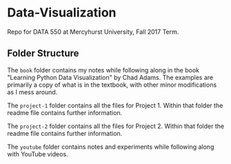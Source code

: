 # Data-Visualization
Repo for DATA 550 at Mercyhurst University, Fall 2017 Term.

## Folder Structure
The ```book``` folder contains my notes while following along in the book "Learning Python Data Visualization" by Chad Adams. The examples are primarily a copy of what is in the textbook, with other minor modifications as I mess around.

The ```project-1``` folder contains all the files for Project 1. Within that folder the readme file contains further information.

The ```project-2``` folder contains all the files for Project 2. Within that folder the readme file contains further information.

The ```youtube``` folder contains notes and experiments while following along with YouTube videos.

